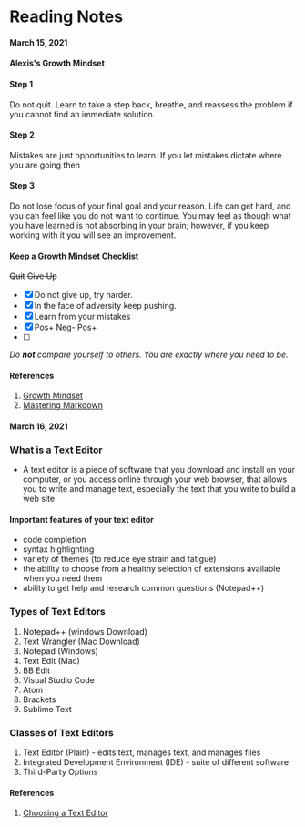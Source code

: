 # Reading Notes
#### March 15, 2021
#### Alexis's Growth Mindset

#### Step 1
Do not quit. Learn to take a step back, breathe, and reassess the problem if you cannot find an immediate solution.

#### Step 2
Mistakes are just opportunities to learn. If you let mistakes dictate where you are going then

#### Step 3
Do not lose focus of your final goal and your reason. Life can get hard, and you can feel like you do not want to continue. You may feel as though what you have learned is not absorbing in your brain; however, if you keep working with it you will see an improvement.


#### Keep a Growth Mindset Checklist
~~Quit~~ ~~Give Up~~ 
- [x] Do not give up, try harder.
- [x] In the face of adversity keep pushing.
- [x] Learn from your mistakes
- [x] Pos+ Neg- Pos+
- [ ] 
_Do **not** compare yourself to others. You are exactly where you need to be._

#### References
1. [Growth Mindset](https://www.atlassian.com/blog/inside-atlassian/growth-mindset)
2. [Mastering Markdown](https://guides.github.com/features/mastering-markdown/)

#### March 16, 2021
### What is a Text Editor
- A text editor is a piece of software that you download and install on your computer, or you access online through your web browser, that allows you to write and manage text, especially the text that you write to build a web site
#### Important features of your text editor
- code completion
- syntax highlighting
- variety of themes (to reduce eye strain and fatigue) 
- the ability to choose from a healthy selection of extensions available when you need them
- ability to get help and research common questions (Notepad++)
### Types of Text Editors
1. Notepad++ (windows Download)
2. Text Wrangler (Mac Download)
3. Notepad (Windows)
4. Text Edit (Mac)
5. BB Edit
6. Visual Studio Code
7. Atom
8. Brackets
9. Sublime Text
### Classes of Text Editors
1. Text Editor (Plain) - edits text, manages text, and manages files
2. Integrated Development Environment (IDE) - suite of different software
3. Third-Party Options

#### References
1. [Choosing a Text Editor](https://codefellows.github.io/code-102-guide/curriculum/class-02/Choosing-A-Text-Editor--The-Older-Coder.pdf)

